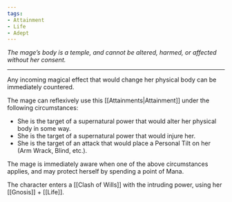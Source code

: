 ```yaml
---
tags:
- Attainment
- Life
- Adept
---
```


_The mage’s body is a temple, and cannot be altered, harmed, or affected without her consent._

---

Any incoming magical effect that would change her physical body can be immediately countered.

The mage can reflexively use this [[Attainments|Attainment]] under the following circumstances:
- She is the target of a supernatural power that would alter her physical body in some way.
- She is the target of a supernatural power that would injure her.
- She is the target of an attack that would place a Personal Tilt on her (Arm Wrack, Blind, etc.).

The mage is immediately aware when one of the above circumstances applies, and may protect herself by spending a point of Mana.

The character enters a [[Clash of Wills]] with the intruding power, using her [[Gnosis]] + [[Life]].